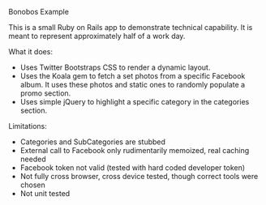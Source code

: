 Bonobos Example

This is a small Ruby on Rails app to demonstrate technical capability.
It is meant to represent approximately half of a work day.

What it does:
  - Uses Twitter Bootstraps CSS to render a dynamic layout.
  - Uses the Koala gem to fetch a set photos from a specific Facebook album.   It uses these photos and static ones to randomly populate a promo section.
  - Uses simple jQuery to highlight a specific category in the categories section.
  
Limitations:
  - Categories and SubCategories are stubbed
  - External call to Facebook only rudimentarily memoized, real caching needed
  - Facebook token not valid (tested with hard coded developer token)
  - Not fully cross browser, cross device tested, though correct tools were chosen
  - Not unit tested

